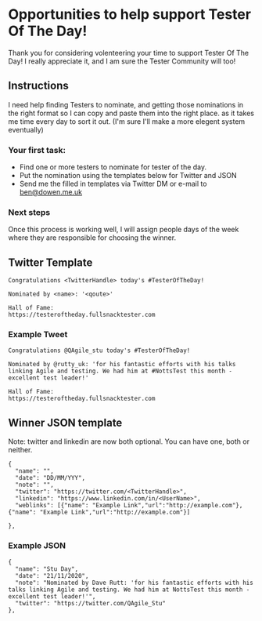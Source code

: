 # Opportunities to help support Tester Of The Day!

Thank you for considering volenteering your time to support Tester Of The Day! I really appreciate it, and I am sure the Tester Community will too!

## Instructions

I need help finding Testers to nominate, and getting those nominations in the right format so I can copy and paste them into the right place.
as it takes me time every day to sort it out. (I'm sure I'll make a more elegent system eventually)

### Your first task:

* Find one or more testers to nominate for tester of the day.
* Put the nomination using the templates below for Twitter and JSON
* Send me the filled in templates via Twitter DM or e-mail to ben@dowen.me.uk

### Next steps

Once this process is working well, I will assign people days of the week where they are responsible for choosing the winner.

## Twitter Template

```Text
Congratulations <TwitterHandle> today's #TesterOfTheDay!

Nominated by <name>: '<qoute>'

Hall of Fame:
https://testeroftheday.fullsnacktester.com
```

### Example Tweet

```Text
Congratulations @QAgile_stu today's #TesterOfTheDay!

Nominated by @rutty_uk: 'for his fantastic efforts with his talks linking Agile and testing. We had him at #NottsTest this month - excellent test leader!'

Hall of Fame:
https://testeroftheday.fullsnacktester.com
```

## Winner JSON template

Note: twitter and linkedin are now both optional. You can have one, both or neither.

```Text
{
  "name": "",
  "date": "DD/MM/YYY",
  "note": "",
  "twitter": "https://twitter.com/<TwitterHandle>",
  "linkedin": "https://www.linkedin.com/in/<UserName>",
  "weblinks": [{"name": "Example Link","url":"http://example.com"},{"name": "Example Link","url":"http://example.com"}]

},
```

### Example JSON

```Text
{
  "name": "Stu Day",
  "date": "21/11/2020",
  "note": "Nominated by Dave Rutt: 'for his fantastic efforts with his talks linking Agile and testing. We had him at NottsTest this month - excellent test leader!'",
  "twitter": "https://twitter.com/QAgile_Stu"
},
```

